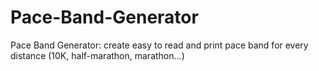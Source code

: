 Pace-Band-Generator
===================

Pace Band Generator: create easy to read and print pace band for every distance (10K, half-marathon, marathon...)
